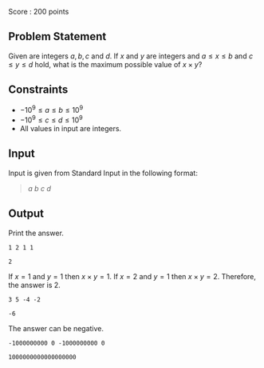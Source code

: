 Score : $200$ points

## Problem Statement

Given are integers $a,b,c$ and $d$.
If $x$ and $y$ are integers and $a \leq x \leq b$ and $c\leq y \leq d$ hold, what is the maximum possible value of $x \times y$?

## Constraints

- $-10^9 \leq a \leq b \leq 10^9$
- $-10^9 \leq c \leq d \leq 10^9$
- All values in input are integers.

## Input

Input is given from Standard Input in the following format:

> $a$ $b$ $c$ $d$

## Output

Print the answer.

```input1
1 2 1 1
```

```output1
2
```

If $x = 1$ and $y = 1$ then $x \times y = 1$.
If $x = 2$ and $y = 1$ then $x \times y = 2$.
Therefore, the answer is $2$.

```input2
3 5 -4 -2
```

```output2
-6
```

The answer can be negative.

```input3
-1000000000 0 -1000000000 0
```

```output3
1000000000000000000
```